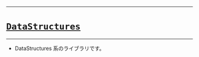 _____

# [`DataStructures`](https://github.com/titan-23/Library_py/tree/main/DataStructures)

_____

- DataStructures 系のライブラリです。

